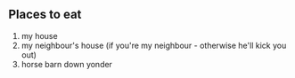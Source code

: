 ## Places to eat
1. my house 
1. my neighbour's house (if you're my neighbour - otherwise he'll kick you out)
1. horse barn down yonder
